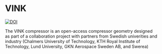 # VINK

[![DOI](https://zenodo.org/badge/74125283.svg)](https://zenodo.org/badge/latestdoi/74125283)

The VINK compressor is an open-access compressor geometry designed as part of a collaboration project with partners from Swedish univerities and industry (Chalmers University of Technology, KTH Royal Institute of Technology, Lund University, GKN Aerospace Sweden AB, and Swerea)
